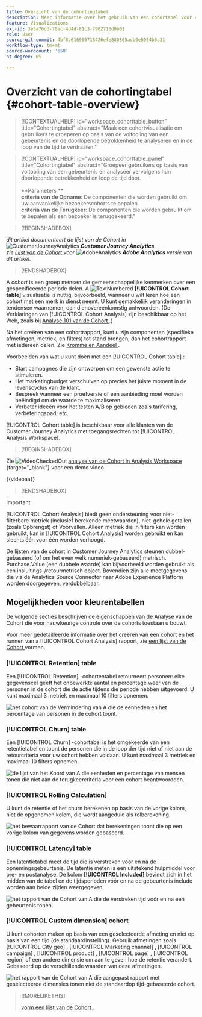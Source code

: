 ```yaml
---
title: Overzicht van de cohortingtabel
description: Meer informatie over het gebruik van een cohortabel voor cohortanalyse in Analysis Workspace
feature: Visualizations
exl-id: 3e3a70cd-70ec-4d4d-81c3-7902716d0b01
role: User
source-git-commit: 4bf8c616965718426efe880865acb0e5054b6a31
workflow-type: tm+mt
source-wordcount: '658'
ht-degree: 0%

---
```


# Overzicht van de cohortingtabel {#cohort-table-overview}

<!-- markdownlint-disable MD034 -->

>[!CONTEXTUALHELP]
>id="workspace_cohorttable_button"
>title="Cohortingtabel"
>abstract="Maak een cohortvisualisatie om gebruikers te groeperen op basis van de voltooiing van een gebeurtenis en de doorlopende betrokkenheid te analyseren en in de loop van de tijd te verdraaien."

<!-- markdownlint-enable MD034 -->

<!-- markdownlint-disable MD034 -->

>[!CONTEXTUALHELP]
>id="workspace_cohorttable_panel"
>title="Cohortingtabel"
>abstract="Groepeer gebruikers op basis van voltooiing van een gebeurtenis en analyseer vervolgens hun doorlopende betrokkenheid en loop de tijd door.<br/><br/>**Parameters **<br/>**criteria van de Opname**: De componenten die worden gebruikt om uw aanvankelijke bezoekerscohorts te bepalen.<br/>**criteria van de Terugkeer**: De componenten die worden gebruikt om te bepalen als een bezoeker is teruggekeerd."

<!-- markdownlint-enable MD034 -->


>[!BEGINSHADEBOX]

_dit artikel documenteert de lijst van de Cohort in_ ![ CustomerJourneyAnalytics ](/help/assets/icons/CustomerJourneyAnalytics.svg) _**Customer Journey Analytics**._<br/>_zie [ Lijst van de Cohort ](https://experienceleague.adobe.com/en/docs/analytics/analyze/analysis-workspace/visualizations/cohort-table/cohort-analysis) voor_ ![ AdobeAnalytics ](/help/assets/icons/AdobeAnalytics.svg) _**Adobe Analytics** versie van dit artikel._

>[!ENDSHADEBOX]


A *cohort* is een groep mensen die gemeenschappelijke kenmerken over een gespecificeerde periode delen. A ![ TextNumbered ](/help/assets/icons/TextNumbered.svg) **[!UICONTROL Cohort table]** visualisatie is nuttig, bijvoorbeeld, wanneer u wilt leren hoe een cohort met een merk in dienst neemt. U kunt gemakkelijk veranderingen in tendensen waarnemen, dan dienovereenkomstig antwoorden. (De Verklaringen van [!UICONTROL Cohort Analysis] zijn beschikbaar op het Web, zoals bij [ Analyse 101 van de Cohort ](https://en.wikipedia.org/wiki/Cohort_analysis).)

Na het creëren van een cohortrapport, kunt u zijn componenten (specifieke afmetingen, metriek, en filters) tot stand brengen, dan het cohortrapport met iedereen delen. Zie [ Kromme en Aandeel ](/help/analysis-workspace/curate-share/curate.md).

Voorbeelden van wat u kunt doen met een [!UICONTROL Cohort table] :

* Start campagnes die zijn ontworpen om een gewenste actie te stimuleren.
* Het marketingbudget verschuiven op precies het juiste moment in de levenscyclus van de klant.
* Bespreek wanneer een proefversie of een aanbieding moet worden beëindigd om de waarde te maximaliseren.
* Verbeter ideeën voor het testen A/B op gebieden zoals tarifering, verbeteringspad, etc.

[!UICONTROL Cohort table] is beschikbaar voor alle klanten van de Customer Journey Analytics met toegangsrechten tot [!UICONTROL Analysis Workspace].


>[!BEGINSHADEBOX]

Zie ![ VideoCheckedOut ](/help/assets/icons/VideoCheckedOut.svg) [ analyse van de Cohort in Analysis Workspace ](https://video.tv.adobe.com/v/23990/?quality=12&learn=on){target="_blank"} voor een demo video.

{{videoaa}}

>[!ENDSHADEBOX]


>[!IMPORTANT]
>
>[!UICONTROL Cohort Analysis] biedt geen ondersteuning voor niet-filterbare metriek (inclusief berekende meetwaarden), niet-gehele getallen (zoals Opbrengst) of Voorvallen. Alleen metriek die in filters kan worden gebruikt, kan in [!UICONTROL Cohort Analysis] worden gebruikt en kan slechts één voor één worden verhoogd.

De lijsten van de cohort in Customer Journey Analytics steunen dubbel-gebaseerd (of om het even welk numeriek-gebaseerd) metrisch. Purchase.Value (een dubbele waarde) kan bijvoorbeeld worden gebruikt als een insluitings-/retourmetrisch object. Bovendien zijn alle meetgegevens die via de Analytics Source Connector naar Adobe Experience Platform worden doorgegeven, verdubbelbaar.

## Mogelijkheden voor kleurentabellen

De volgende secties beschrijven de eigenschappen van de Analyse van de Cohort die voor nauwkeurige controle over de cohorts toestaan u bouwt.

Voor meer gedetailleerde informatie over het creëren van een cohort en het runnen van a [!UICONTROL Cohort Analysis] rapport, zie [ een lijst van de Cohort ](/help/analysis-workspace/visualizations/cohort-table/t-cohort.md) vormen.

### [!UICONTROL Retention] table

Een [!UICONTROL Retention] -cohortentabel retourneert personen: elke gegevenscel geeft het onbewerkte aantal en percentage weer van de personen in de cohort die de actie tijdens die periode hebben uitgevoerd. U kunt maximaal 3 metriek en maximaal 10 filters opnemen.

![ het cohort van de Vermindering van A die de eenheden en het percentage van personen in de cohort toont.](assets/retention-report.png)

### [!UICONTROL Churn] table

Een [!UICONTROL Churn] -cohortabel is het omgekeerde van een retentietabel en toont de personen die in de loop der tijd niet of niet aan de retourcriteria voor uw cohort hebben voldaan. U kunt maximaal 3 metriek en maximaal 10 filters opnemen.

![ de lijst van het Koord van A die eenheden en percentage van mensen tonen die niet aan de terugkeercriteria voor een cohort beantwoordden.](assets/churn-report.png)

### [!UICONTROL Rolling Calculation]

U kunt de retentie of het churn berekenen op basis van de vorige kolom, niet de opgenomen kolom, die wordt aangeduid als rolberekening.

![ het bewaarrapport van de Cohort dat berekeningen toont die op een vorige kolom van gegevens worden gebaseerd.](assets/retention-report-rolling.png)

### [!UICONTROL Latency] table

Een latentietabel meet de tijd die is verstreken voor en na de opnemingsgebeurtenis. De latentie meten is een uitstekend hulpmiddel voor pre- en postanalyse. De kolom **[!UICONTROL Included]** bevindt zich in het midden van de tabel en de tijdsperioden vóór en na de gebeurtenis include worden aan beide zijden weergegeven.

![ het rapport van de Cohort van A die de verstreken tijd vóór en na een gebeurtenis tonen.](assets/retention-report-latency.png)

### [!UICONTROL Custom dimension] cohort

U kunt cohorten maken op basis van een geselecteerde afmeting en niet op basis van een tijd (de standaardinstelling). Gebruik afmetingen zoals [!UICONTROL City geo] , [!UICONTROL Marketing channel] , [!UICONTROL campaign] , [!UICONTROL product] , [!UICONTROL page] , [!UICONTROL region] of een andere dimensie om aan te geven hoe de retentie verandert. Gebaseerd op de verschillende waarden van deze afmetingen.

![ het rapport van de Cohort van A die aangepast rapport met geselecteerde dimensies tonen niet de standaardop tijd-gebaseerde cohort.](assets/retention-dimensions.png)

>[!MORELIKETHIS]
>
>[ vorm een lijst van de Cohort ](/help/analysis-workspace/visualizations/cohort-table/t-cohort.md).
>

